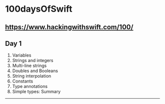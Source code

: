 # 100daysOfSwift

https://www.hackingwithswift.com/100/
-----

## Day 1
1. Variables
2. Strings and integers
3. Multi-line strings
4. Doubles and Booleans
5. String interpolation
6. Constants
7. Type annotations
8. Simple types: Summary

----- 
